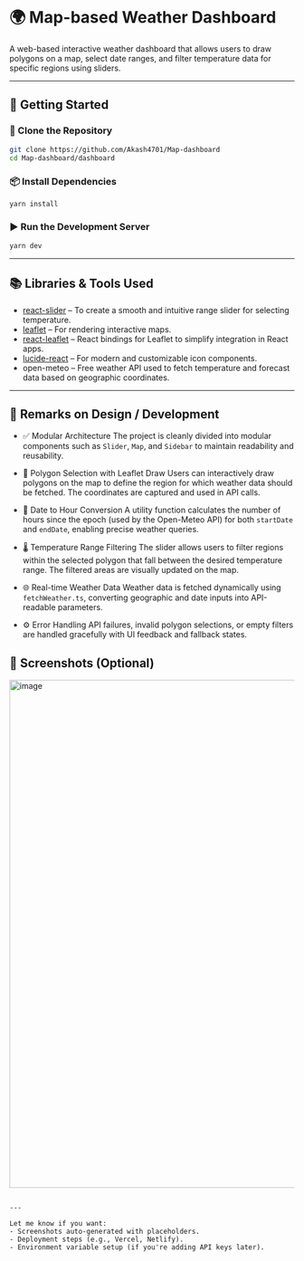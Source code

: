 
# 🌍 Map-based Weather Dashboard

A web-based interactive weather dashboard that allows users to draw polygons on a map, select date ranges, and filter temperature data for specific regions using sliders.

---

## 🚀 Getting Started

### 🧾 Clone the Repository

```bash
git clone https://github.com/Akash4701/Map-dashboard
cd Map-dashboard/dashboard
````

### 📦 Install Dependencies

```bash
yarn install
```

### ▶️ Run the Development Server

```bash
yarn dev
```

---

## 📚 Libraries & Tools Used

* [react-slider](https://www.npmjs.com/package/react-slider) – To create a smooth and intuitive range slider for selecting temperature.
* [leaflet](https://leafletjs.com/) – For rendering interactive maps.
* [react-leaflet](https://react-leaflet.js.org/) – React bindings for Leaflet to simplify integration in React apps.
* [lucide-react](https://www.npmjs.com/package/lucide-react) – For modern and customizable icon components.
* open-meteo – Free weather API used to fetch temperature and forecast data based on geographic coordinates.

---

## 🧠 Remarks on Design / Development

* ✅ Modular Architecture
  The project is cleanly divided into modular components such as `Slider`, `Map`, and `Sidebar` to maintain readability and reusability.

* 🧭 Polygon Selection with Leaflet Draw
  Users can interactively draw polygons on the map to define the region for which weather data should be fetched. The coordinates are captured and used in API calls.

* 📅 Date to Hour Conversion
  A utility function calculates the number of hours since the epoch (used by the Open-Meteo API) for both `startDate` and `endDate`, enabling precise weather queries.

* 🌡️ Temperature Range Filtering
  The slider allows users to filter regions within the selected polygon that fall between the desired temperature range. The filtered areas are visually updated on the map.

* 🌐 Real-time Weather Data
  Weather data is fetched dynamically using `fetchWeather.ts`, converting geographic and date inputs into API-readable parameters.

* ⚙️ Error Handling
  API failures, invalid polygon selections, or empty filters are handled gracefully with UI feedback and fallback states.

## 📸 Screenshots (Optional)


<img width="1919" height="898" alt="image" src="https://github.com/user-attachments/assets/4e736c2f-3802-43e6-961d-faa88e83c5bb" />



```

---

Let me know if you want:
- Screenshots auto-generated with placeholders.
- Deployment steps (e.g., Vercel, Netlify).
- Environment variable setup (if you're adding API keys later).
```
